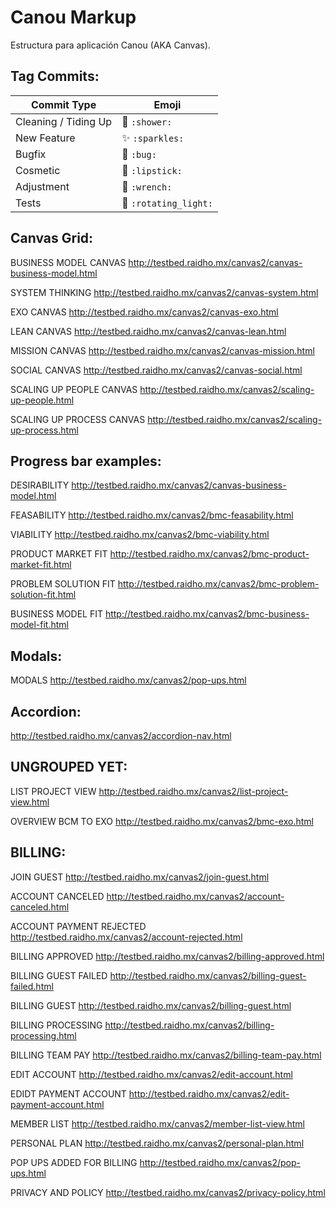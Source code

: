 # Canou Markup

Estructura para aplicación Canou (AKA Canvas).

## Tag Commits:

Commit Type | Emoji
----------  | -------------
Cleaning / Tiding Up | :shower: `:shower:`
New Feature | :sparkles: `:sparkles:`
Bugfix | :bug: `:bug:`
Cosmetic | :lipstick: `:lipstick:`
Adjustment | :wrench: `:wrench:`
Tests | :rotating_light: `:rotating_light:`

## Canvas Grid:

BUSINESS MODEL CANVAS http://testbed.raidho.mx/canvas2/canvas-business-model.html

SYSTEM THINKING http://testbed.raidho.mx/canvas2/canvas-system.html

EXO CANVAS http://testbed.raidho.mx/canvas2/canvas-exo.html

LEAN CANVAS http://testbed.raidho.mx/canvas2/canvas-lean.html

MISSION CANVAS http://testbed.raidho.mx/canvas2/canvas-mission.html

SOCIAL CANVAS http://testbed.raidho.mx/canvas2/canvas-social.html

SCALING UP PEOPLE CANVAS http://testbed.raidho.mx/canvas2/scaling-up-people.html

SCALING UP PROCESS CANVAS http://testbed.raidho.mx/canvas2/scaling-up-process.html


## Progress bar examples:

DESIRABILITY http://testbed.raidho.mx/canvas2/canvas-business-model.html

FEASABILITY http://testbed.raidho.mx/canvas2/bmc-feasability.html

VIABILITY http://testbed.raidho.mx/canvas2/bmc-viability.html

PRODUCT MARKET FIT http://testbed.raidho.mx/canvas2/bmc-product-market-fit.html

PROBLEM SOLUTION FIT http://testbed.raidho.mx/canvas2/bmc-problem-solution-fit.html

BUSINESS MODEL FIT http://testbed.raidho.mx/canvas2/bmc-business-model-fit.html


## Modals:

MODALS http://testbed.raidho.mx/canvas2/pop-ups.html


## Accordion:

http://testbed.raidho.mx/canvas2/accordion-nav.html


## UNGROUPED YET:

LIST PROJECT VIEW http://testbed.raidho.mx/canvas2/list-project-view.html

OVERVIEW BCM TO EXO http://testbed.raidho.mx/canvas2/bmc-exo.html


## BILLING:

JOIN GUEST  http://testbed.raidho.mx/canvas2/join-guest.html

ACCOUNT CANCELED http://testbed.raidho.mx/canvas2/account-canceled.html

ACCOUNT PAYMENT REJECTED http://testbed.raidho.mx/canvas2/account-rejected.html

BILLING APPROVED http://testbed.raidho.mx/canvas2/billing-approved.html

BILLING GUEST FAILED http://testbed.raidho.mx/canvas2/billing-guest-failed.html

BILLING GUEST http://testbed.raidho.mx/canvas2/billing-guest.html

BILLING PROCESSING http://testbed.raidho.mx/canvas2/billing-processing.html

BILLING TEAM PAY http://testbed.raidho.mx/canvas2/billing-team-pay.html

EDIT ACCOUNT http://testbed.raidho.mx/canvas2/edit-account.html

EDIDT PAYMENT ACCOUNT http://testbed.raidho.mx/canvas2/edit-payment-account.html

MEMBER LIST	http://testbed.raidho.mx/canvas2/member-list-view.html

PERSONAL PLAN http://testbed.raidho.mx/canvas2/personal-plan.html

POP UPS ADDED FOR BILLING http://testbed.raidho.mx/canvas2/pop-ups.html

PRIVACY AND POLICY	http://testbed.raidho.mx/canvas2/privacy-policy.html
